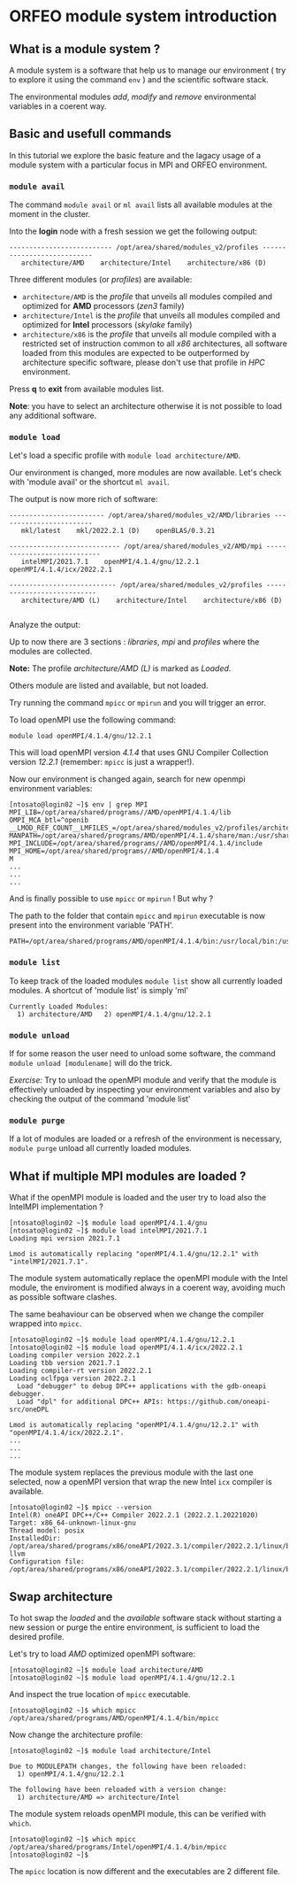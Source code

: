 # ORFEO module system introduction
## What is a module system ? 

A module system is a software that help us to manage our environment ( try to explore it using the command `env` ) and the scientific software stack. 

The environmental modules *add*, *modify* and *remove* environmental variables in a coerent way. 

## Basic and usefull commands 

In this tutorial we explore the basic feature and the lagacy usage of a module system with a particular focus in MPI and ORFEO environment. 


### `module avail` 

The command `module avail` or `ml avail` lists all available modules at the moment in the cluster. 

Into the **login** node with a fresh session we get the following output:

```
-------------------------- /opt/area/shared/modules_v2/profiles ---------------------------
   architecture/AMD    architecture/Intel    architecture/x86 (D)

```

Three different modules (or *profiles*) are available:

* `architecture/AMD` is the *profile* that unveils all modules compiled and optimized for **AMD** processors (*zen3* family)
* `architecture/Intel` is the *profile* that unveils all modules compiled and optimized for **Intel** processors (*skylake* family)
* `architecture/x86` is the *profile* that unveils all module compiled with a restricted set of instruction common to all *x86* architectures, all software loaded from this modules are expected to be outperformed by architecture specific software, please don't use that profile in *HPC* environment.

Press **q** to **exit** from available modules list.

**Note**: you have to select an architecture otherwise it is not possible to load any additional software.




### `module load`

Let's load a specific profile with `module load architecture/AMD`.

Our environment is changed, more modules are now available. Let's check with 
'module avail' or the shortcut `ml avail`.

The output is now more rich of software:

```
------------------------ /opt/area/shared/modules_v2/AMD/libraries ------------------------
   mkl/latest    mkl/2022.2.1 (D)    openBLAS/0.3.21

---------------------------- /opt/area/shared/modules_v2/AMD/mpi ----------------------------
   intelMPI/2021.7.1    openMPI/4.1.4/gnu/12.2.1    openMPI/4.1.4/icx/2022.2.1

--------------------------- /opt/area/shared/modules_v2/profiles ---------------------------
   architecture/AMD (L)    architecture/Intel    architecture/x86 (D)
 
```


Analyze the output:

Up to now there are 3 sections : *libraries*, *mpi* and *profiles* where the modules are collected. 

**Note:** The profile *architecture/AMD (L)* is marked as *Loaded*.

Others module are listed and available, but not loaded. 

Try running the command `mpicc` or `mpirun` and you will trigger an error.

To load openMPI use the following command:

`module load openMPI/4.1.4/gnu/12.2.1`

This will load openMPI version *4.1.4* that uses GNU Compiler Collection version *12.2.1*  (remember: `mpicc` is just a wrapper!).


Now our environment is changed again, search for new openmpi environment variables:

```
[ntosato@login02 ~]$ env | grep MPI
MPI_LIB=/opt/area/shared/programs//AMD/openMPI/4.1.4/lib
OMPI_MCA_btl=^openib
__LMOD_REF_COUNT__LMFILES_=/opt/area/shared/modules_v2/profiles/architecture/AMD.lua:1;/opt/area/shared/modules_v2/AMD/mpi/openMPI/4.1.4/gnu/12.2.1.lua:1
MANPATH=/opt/area/shared/programs/AMD/openMPI/4.1.4/share/man:/usr/share/lmod/lmod/share/man::
MPI_INCLUDE=/opt/area/shared/programs//AMD/openMPI/4.1.4/include
MPI_HOME=/opt/area/shared/programs//AMD/openMPI/4.1.4
M
...
...
...
```


And is finally possible to use `mpicc` or `mpirun` ! But why ? 

The path to the folder that contain `mpicc` and `mpirun` executable is now present into the environment variable 'PATH'.

```
PATH=/opt/area/shared/programs/AMD/openMPI/4.1.4/bin:/usr/local/bin:/usr/bin:/usr/local/sbin:/usr/sbin:/u/area/ntosato/.local/bin:/u/area/ntosato/bin

```



### `module list`

To keep track of the loaded modules `module list` show all currently loaded modules.
A shortcut of 'module list' is simply 'ml'

```
Currently Loaded Modules:
  1) architecture/AMD   2) openMPI/4.1.4/gnu/12.2.1

```


### `module unload`
If for some reason the user need to unload some software, the command `module unload [modulename]` will do the trick. 


*Exercise:* Try to unload the openMPI module and verify that the module is effectively unloaded by inspecting your environment variables and also by checking the output of the command 'module list'

### `module purge`

If a lot of modules are loaded or a refresh of the environment is necessary, 
`module purge` unload all currently loaded modules. 


## What if multiple MPI modules are loaded ?
What if the openMPI module is loaded and the user try to load also the IntelMPI implementation ? 

```
[ntosato@login02 ~]$ module load openMPI/4.1.4/gnu
[ntosato@login02 ~]$ module load intelMPI/2021.7.1
Loading mpi version 2021.7.1

Lmod is automatically replacing "openMPI/4.1.4/gnu/12.2.1" with "intelMPI/2021.7.1".

```


The module system automatically replace the openMPI module with the Intel module, the enviroment is modified always in a coerent way, avoiding much as possible software clashes.


The same beahaviour can be observed when we change the compiler wrapped into `mpicc`.

```
[ntosato@login02 ~]$ module load openMPI/4.1.4/gnu/12.2.1 
[ntosato@login02 ~]$ module load openMPI/4.1.4/icx/2022.2.1 
Loading compiler version 2022.2.1
Loading tbb version 2021.7.1
Loading compiler-rt version 2022.2.1
Loading oclfpga version 2022.2.1
  Load "debugger" to debug DPC++ applications with the gdb-oneapi debugger.
  Load "dpl" for additional DPC++ APIs: https://github.com/oneapi-src/oneDPL

Lmod is automatically replacing "openMPI/4.1.4/gnu/12.2.1" with "openMPI/4.1.4/icx/2022.2.1".
...
...
...
```

The module system replaces the previous module with the last one selected, now a openMPI version that wrap the new Intel `icx` compiler is available.

```
[ntosato@login02 ~]$ mpicc --version
Intel(R) oneAPI DPC++/C++ Compiler 2022.2.1 (2022.2.1.20221020)
Target: x86_64-unknown-linux-gnu
Thread model: posix
InstalledDir: /opt/area/shared/programs/x86/oneAPI/2022.3.1/compiler/2022.2.1/linux/bin-llvm
Configuration file: /opt/area/shared/programs/x86/oneAPI/2022.3.1/compiler/2022.2.1/linux/bin/icx.cfg

```


## Swap architecture

To hot swap the *loaded* and the *available* software stack without starting a new session or purge the entire environment, is sufficient to load the desired profile.

Let's try to load *AMD* optimized openMPI software:

```
[ntosato@login02 ~]$ module load architecture/AMD
[ntosato@login02 ~]$ module load openMPI/4.1.4/gnu/12.2.1 
```

And inspect the true location of `mpicc` executable.

```
[ntosato@login02 ~]$ which mpicc
/opt/area/shared/programs/AMD/openMPI/4.1.4/bin/mpicc
```

Now change the architecture profile:

```
[ntosato@login02 ~]$ module load architecture/Intel

Due to MODULEPATH changes, the following have been reloaded:
  1) openMPI/4.1.4/gnu/12.2.1

The following have been reloaded with a version change:
  1) architecture/AMD => architecture/Intel

```

The module system reloads openMPI module, this can be verified with `which`.

```
[ntosato@login02 ~]$ which mpicc
/opt/area/shared/programs/Intel/openMPI/4.1.4/bin/mpicc
[ntosato@login02 ~]$ 

```
 
The `mpicc` location is now different and the executables are 2 different file. 

